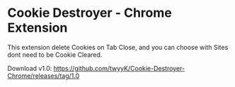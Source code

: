 # Cookie Destroyer - Chrome Extension
This extension delete Cookies on Tab Close, and you can choose with Sites dont need to be Cookie Cleared.

Download v1.0: https://github.com/twyyK/Cookie-Destroyer-Chrome/releases/tag/1.0


